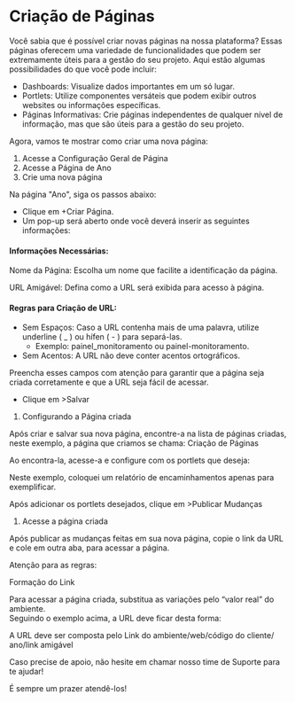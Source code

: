 # Criação de Páginas

Você sabia que é possível criar novas páginas na nossa plataforma? Essas páginas oferecem uma variedade de funcionalidades que podem ser extremamente úteis para a gestão do seu projeto. Aqui estão algumas possibilidades do que você pode incluir:

- Dashboards: Visualize dados importantes em um só lugar.
- Portlets: Utilize componentes versáteis que podem exibir outros websites ou informações específicas.
- Páginas Informativas: Crie páginas independentes de qualquer nível de informação, mas que são úteis para a gestão do seu projeto.

Agora, vamos te mostrar como criar uma nova página:

1. Acesse a Configuração Geral de Página
2. Acesse a Página de Ano
3. Crie uma nova página

Na página "Ano", siga os passos abaixo:

- Clique em +Criar Página.
- Um pop-up será aberto onde você deverá inserir as seguintes informações:

#### Informações Necessárias:

Nome da Página: Escolha um nome que facilite a identificação da página.

URL Amigável: Defina como a URL será exibida para acesso à página.

#### Regras para Criação de URL:

- Sem Espaços: Caso a URL contenha mais de uma palavra, utilize underline ( _ ) ou hífen ( - ) para separá-las.
  - Exemplo: painel_monitoramento ou painel-monitoramento.
- Sem Acentos: A URL não deve conter acentos ortográficos.

Preencha esses campos com atenção para garantir que a página seja criada corretamente e que a URL seja fácil de acessar.

- Clique em >Salvar

1. Configurando a Página criada

Após criar e salvar sua nova página, encontre-a na lista de páginas criadas, neste exemplo, a página que criamos se chama: Criação de Páginas

Ao encontra-la, acesse-a e configure com os portlets que deseja:

Neste exemplo, coloquei um relatório de encaminhamentos apenas para exemplificar.

Após adicionar os portlets desejados, clique em \>Publicar Mudanças

1. Acesse a página criada

Após publicar as mudanças feitas em sua nova página, copie o link da URL e cole em outra aba, para acessar a página.

Atenção para as regras:

Formação do Link

Para acessar a página criada, substitua as variações pelo “valor real” do ambiente.  
Seguindo o exemplo acima, a URL deve ficar desta forma:

A URL deve ser composta pelo Link do ambiente/web/código do cliente/ ano/link amigável

Caso precise de apoio, não hesite em chamar nosso time de Suporte para te ajudar!

É sempre um prazer atendê-los!

